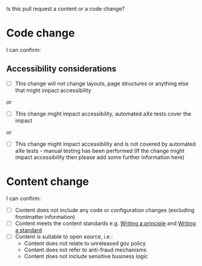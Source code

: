 Is this pull request a content or a code change?

# Code change
I can confirm:
## Accessibility considerations
- [ ] This change will not change layouts, page structures or anything else that might impact accessibility

or
- [ ] This change might impact accessibility, automated aXe tests cover the impact

or
- [ ] This change might impact accessibility and is not covered by automated aXe tests - manual testing has been performed
(If the change might impact accessibility then please add some further information here)

# Content change 
I can confirm:
- [ ] Content does not include any code or configuration changes (excluding frontmatter information)
- [ ] Content meets the content standards
e.g. [Writing a principle](https://ho-cto.github.io/engineering-guidance-and-standards/docs/standards/writing-a-principle/) and [Writing a standard](https://ho-cto.github.io/engineering-guidance-and-standards/docs/standards/writing-a-standard/)
- [ ] Content is suitable to open source, i.e.:
    - Content does not relate to unreleased gov policy
    - Content does not refer to anti-fraud mechanisms
    - Content does not include sensitive business logic
